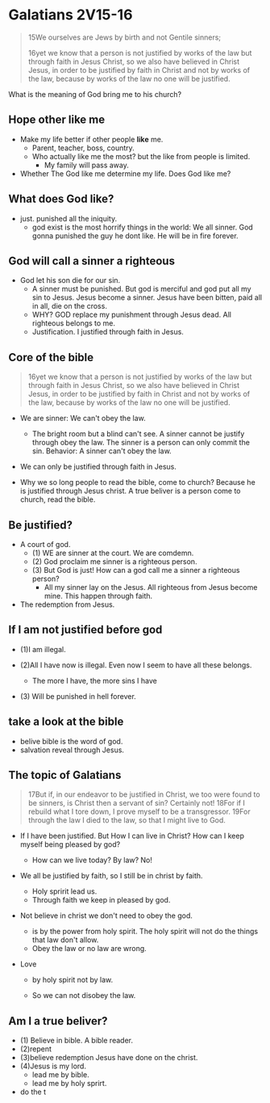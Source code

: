 # Galatians 2V15-16

> 15We ourselves are Jews by birth and not Gentile sinners; 
>
> 16yet we know that a person is not justified by works of the law but through faith in Jesus Christ, so we also have believed in Christ Jesus, in order to be justified by faith in Christ and not by works of the law, because by works of the law no one will be justified.

What is the meaning of God bring me to his church?

## Hope other like me

- Make my life better if other people **like** me.
  - Parent, teacher, boss, country.
  - Who actually like me the most? but the like from people is limited.
    - My family will pass away.
- Whether The God like me determine my life. Does God like me?

## What does God like?

- just. punished all the iniquity.
  - god exist is the most horrify things in the world: We all sinner. God gonna punished the guy he dont like. He will be in fire forever.

## God will call a sinner a righteous

- God let his son die for our sin.
  - A sinner must be punished. But god is merciful and god put all my sin to Jesus. Jesus become a sinner. Jesus have been bitten, paid all in all, die on the cross. 
  - WHY? GOD replace my punishment through Jesus dead. All righteous belongs to me.
  - Justification. I justified through faith in Jesus.

## Core of the bible

> 16yet we know that a person is not justified by works of the law but through faith in Jesus Christ, so we also have believed in Christ Jesus, in order to be justified by faith in Christ and not by works of the law, because by works of the law no one will be justified.

- We are sinner: We can't obey the law.
  - The bright room but a blind can't see. A sinner cannot be justify through obey the law. The sinner is a person can only commit the sin. Behavior: A sinner can't obey the law.
- We can only be justified through faith in Jesus.

- Why we so long people to read the bible, come to church? Because he is justified through Jesus christ. A true beliver is a person come to church, read the bible.

## Be justified?

- A court of god.
  - (1) WE are sinner at the court. We are comdemn.
  - (2) God proclaim me sinner is a righteous person.
  - (3) But God is just! How can a god call me a sinner a righteous person?
    - All my sinner lay on the Jesus. All righteous from Jesus become mine. This happen through faith.
- The redemption from Jesus.

## If I am not justified before god

- (1)I am illegal.

- (2)All I have now is illegal. Even now I seem to have all these belongs.
  - The more I have, the more sins I have
- (3) Will be punished in hell forever.

## take a look at the bible

- belive bible is the word of god.
- salvation reveal through Jesus.

## The topic of Galatians

> 17But if, in our endeavor to be justified in Christ, we too were found to be sinners, is Christ then a servant of sin? Certainly not! 18For if I rebuild what I tore down, I prove myself to be a transgressor. 19For through the law I died to the law, so that I might live to God. 

- If I have been justified. But How I can live in Christ? How can I keep myself being pleased by god?
  - How can we live today? By law? No!
- We all be justified by faith, so I still be in christ by faith.
  - Holy spririt lead us.
  - Through faith we keep in pleased by god.
- Not believe in christ we don't need to obey the god.
  - is by the power from holy spirit. The holy spirit will not do the things that law don't allow.
  - Obey the law or no law are wrong.

- Love

  - by holy spirit not by law.

  - So we can not disobey the law.

## Am I a true beliver?

- (1) Believe in bible. A bible reader.
- (2)repent
- (3)believe redemption Jesus have done on the christ.
- (4)Jesus is my lord.
  - lead me by bible.
  - lead me by holy sprirt.
- do the t